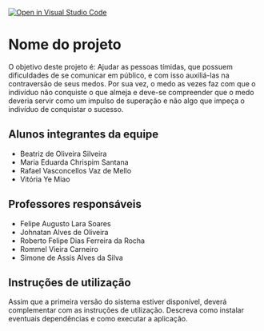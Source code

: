 [![Open in Visual Studio Code](https://classroom.github.com/assets/open-in-vscode-c66648af7eb3fe8bc4f294546bfd86ef473780cde1dea487d3c4ff354943c9ae.svg)](https://classroom.github.com/online_ide?assignment_repo_id=7706077&assignment_repo_type=AssignmentRepo)
# Nome do projeto
O objetivo deste projeto é: Ajudar as pessoas tímidas, que possuem dificuldades de se comunicar em público, e com isso auxiliá-las na contraversão de seus medos. Por sua vez, o medo as vezes faz com que o indivíduo não conquiste o que almeja e deve-se compreender que o medo deveria servir como um impulso de superação e não algo que impeça o indivíduo de conquistar o sucesso.


## Alunos integrantes da equipe

* Beatriz de Oliveira Silveira
* Maria Eduarda Chrispim Santana
* Rafael Vasconcellos Vaz de Mello
* Vitória Ye Miao

## Professores responsáveis

* Felipe Augusto Lara Soares
* Johnatan Alves de Oliveira
* Roberto Felipe Dias Ferreira da Rocha
* Rommel Vieira Carneiro
* Simone de Assis Alves da Silva

## Instruções de utilização

Assim que a primeira versão do sistema estiver disponível, deverá complementar com as instruções de utilização. Descreva como instalar eventuais dependências e como executar a aplicação.
